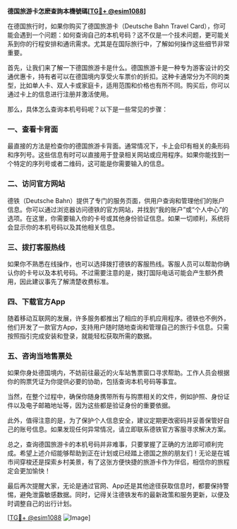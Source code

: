 **德国旅游卡怎麽查詢本機號碼[[TG💪+ @esim1088](https://t.me/s/esim1088)]**

在德国旅行时，如果你购买了德国旅游卡（Deutsche Bahn Travel Card），你可能会遇到一个问题：如何查询自己的本机号码？这不仅是一个技术问题，更可能关系到你的行程安排和通讯需求。尤其是在国际旅行中，了解如何操作这些细节非常重要。

首先，让我们来了解一下德国旅游卡是什么。德国旅游卡是一种专为游客设计的交通优惠卡，持有者可以在德国境内享受火车票价的折扣。这种卡通常分为不同的类型，比如单人卡、双人卡或家庭卡，适用范围和价格也有所不同。购买后，你可以通过卡上的信息进行注册并激活使用。

那么，具体怎么查询本机号码呢？以下是一些常见的步骤：

### 一、查看卡背面

最直接的方法是检查你的德国旅游卡背面。通常情况下，卡上会印有相关的条形码和序列号。这些信息有时可以直接用于登录相关网站或应用程序。如果你能找到一个特定的序列号或者二维码，这可能是你需要输入的信息。

### 二、访问官方网站

德铁（Deutsche Bahn）提供了专门的服务页面，供用户查询和管理他们的账户信息。你可以通过浏览器访问德铁的官方网站，并找到“我的账户”或“个人中心”的选项。在这里，你需要输入你的卡号或其他身份验证信息。如果一切顺利，系统将会显示你的本机号码以及其他相关信息。

### 三、拨打客服热线

如果你不熟悉在线操作，也可以选择拨打德铁的客服热线。客服人员可以帮助你确认你的卡号以及本机号码。不过需要注意的是，拨打国际电话可能会产生额外费用，因此建议事先了解清楚收费标准。

### 四、下载官方App

随着移动互联网的发展，许多服务都推出了相应的手机应用程序。德铁也不例外，他们开发了一款官方App，支持用户随时随地查询和管理自己的旅行卡信息。只需按照指引完成安装和登录，就能轻松获取所需的数据。

### 五、咨询当地售票处

如果你身处德国境内，不妨前往最近的火车站售票窗口寻求帮助。工作人员会根据你的购票凭证为你提供必要的协助，包括查询本机号码等事宜。

当然，在整个过程中，确保你随身携带所有与购票相关的文件，例如护照、身份证件以及电子邮箱地址等，因为这些都是验证身份的重要依据。

此外，值得注意的是，为了保护个人信息安全，建议定期更改密码并妥善保管好自己的账号信息。如果发现任何异常情况，请立即联系德铁官方客服寻求解决方案。

总之，查询德国旅游卡的本机号码并非难事，只要掌握了正确的方法即可顺利完成。希望上述介绍能够帮助到正在计划或已经踏上德国之旅的朋友们！无论是在城市间穿梭还是探索乡村美景，有了这张方便快捷的旅游卡作为伴侣，相信你的旅程定会更加愉快！

最后再次提醒大家，无论是通过官网、App还是其他途径获取信息时，都要保持警惕，避免泄露敏感数据。同时，记得关注德铁发布的最新政策和服务更新，以便及时调整自己的出行计划。

[[TG💪+ @esim1088](https://t.me/s/esim1088) ![Image](https://i.postimg.cc/4NQfJmqS/Snipaste-2025-05-13-00-14-12.png)]